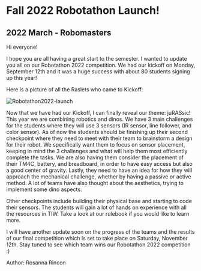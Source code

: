 # Fall 2022 Robotathon Launch!
## 2022 March - Robomasters

Hi everyone!

I hope you are all having a great start to the semester. I wanted to update you all on our Robotathon 2022 competition. We had our kickoff on Monday, September 12th and it was a huge success with about 80 students signing up this year!

Here is a picture of all the Raslets who came to Kickoff:

![Robotathon2022-launch](images/blog/about/robotathon/2021/robotathon_launch.jpg)


Now that we have had our Kickoff, I can finally reveal our theme: juRASsic! This year we are combining robotics and dinos. We have 3 main challenges for the students where they will use 3 sensors (IR sensor, line follower, and color sensor). As of now the students should be finishing up their second checkpoint where they need to meet with their team to brainstorm a design for their robot. We specifically want them to focus on sensor placement, keeping in mind the 3 challenges and what will help them most efficiently complete the tasks. We are also having them consider the placement of their TM4C, battery, and breadboard, in order to have easy access but also a good center of gravity. Lastly, they need to have an idea for how they will approach the mechanical challenge, whether by having a passive or active method. A lot of teams have also thought about the aesthetics, trying to implement some dino aspects. 

Other checkpoints include building their physical base and starting to code their sensors. The students will gain a lot of hands on experience with all the resources in TIW. Take a look at our rulebook if you would like to learn more. 

I will have another update soon on the progress of the teams and the results of our final competition which is set to take place on Saturday, November 12th. Stay tuned to see which team wins our Robotathon 2022 competition :)

Author: Rosanna Rincon
